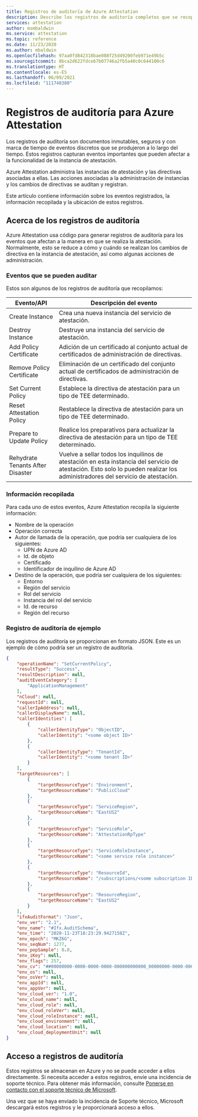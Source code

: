 ```yaml
---
title: Registros de auditoría de Azure Attestation
description: Describe los registros de auditoría completos que se recopilan para Azure Attestation
services: attestation
author: msmbaldwin
ms.service: attestation
ms.topic: reference
ms.date: 11/23/2020
ms.author: mbaldwin
ms.openlocfilehash: 97aa0fd842318bae088f25d49200feb971e49b5c
ms.sourcegitcommit: 8bca2d622fdce67b07746a2fb5a40c0c644100c6
ms.translationtype: HT
ms.contentlocale: es-ES
ms.lasthandoff: 06/09/2021
ms.locfileid: "111748380"
---
```

# <a name="audit-logs-for-azure-attestation"></a>Registros de auditoría para Azure Attestation

Los registros de auditoría son documentos inmutables, seguros y con marca de tiempo de eventos discretos que se produjeron a lo largo del tiempo. Estos registros capturan eventos importantes que pueden afectar a la funcionalidad de la instancia de atestación.

Azure Attestation administra las instancias de atestación y las directivas asociadas a ellas. Las acciones asociadas a la administración de instancias y los cambios de directivas se auditan y registran.

Este artículo contiene información sobre los eventos registrados, la información recopilada y la ubicación de estos registros.

## <a name="about-audit-logs"></a>Acerca de los registros de auditoría

Azure Attestation usa código para generar registros de auditoría para los eventos que afectan a la manera en que se realiza la atestación. Normalmente, esto se reduce a cómo y cuándo se realizan los cambios de directiva en la instancia de atestación, así como algunas acciones de administración.

### <a name="auditable-events"></a>Eventos que se pueden auditar
Estos son algunos de los registros de auditoría que recopilamos:

|     Evento/API                              |     Descripción del evento                                                                         |
|--------------------------------------------|-----------------------------------------------------------------------------------------------|
|     Create Instance                        |     Crea una nueva instancia del servicio de atestación. |
|     Destroy Instance                       |     Destruye una instancia del servicio de atestación. |
|     Add Policy Certificate                 |     Adición de un certificado al conjunto actual de certificados de administración de directivas. |
|     Remove Policy Certificate              |     Eliminación de un certificado del conjunto actual de certificados de administración de directivas. |
|     Set Current Policy                     |     Establece la directiva de atestación para un tipo de TEE determinado. |
|     Reset Attestation Policy               |     Restablece la directiva de atestación para un tipo de TEE determinado. |
|     Prepare to Update Policy               |     Realice los preparativos para actualizar la directiva de atestación para un tipo de TEE determinado. |
|     Rehydrate Tenants After Disaster       |     Vuelve a sellar todos los inquilinos de atestación en esta instancia del servicio de atestación. Esto solo lo pueden realizar los administradores del servicio de atestación. |

### <a name="collected--information"></a>Información recopilada
Para cada uno de estos eventos, Azure Attestation recopila la siguiente información:

- Nombre de la operación
- Operación correcta
- Autor de llamada de la operación, que podría ser cualquiera de los siguientes:
    - UPN de Azure AD
    - Id. de objeto
    - Certificado
    - Identificador de inquilino de Azure AD
- Destino de la operación, que podría ser cualquiera de los siguientes:
    - Entorno
    - Región del servicio
    - Rol del servicio
    - Instancia del rol del servicio
    - Id. de recurso
    - Región del recurso

### <a name="sample-audit-log"></a>Registro de auditoría de ejemplo

Los registros de auditoría se proporcionan en formato JSON. Este es un ejemplo de cómo podría ser un registro de auditoría.

```json
{
    "operationName": "SetCurrentPolicy",
    "resultType": "Success",
    "resultDescription": null,
    "auditEventCategory": [
        "ApplicationManagement"
    ],
    "nCloud": null,
    "requestId": null,
    "callerIpAddress": null,
    "callerDisplayName": null,
    "callerIdentities": [
        {
            "callerIdentityType": "ObjectID",
            "callerIdentity": "<some object ID>"
        },
        {
            "callerIdentityType": "TenantId",
            "callerIdentity": "<some tenant ID>"
        }
    ],
    "targetResources": [
        {
            "targetResourceType": "Environment",
            "targetResourceName": "PublicCloud"
        },
        {
            "targetResourceType": "ServiceRegion",
            "targetResourceName": "EastUS2"
        },
        {
            "targetResourceType": "ServiceRole",
            "targetResourceName": "AttestationRpType"
        },
        {
            "targetResourceType": "ServiceRoleInstance",
            "targetResourceName": "<some service role instance>"
        },
        {
            "targetResourceType": "ResourceId",
            "targetResourceName": "/subscriptions/<some subscription ID>/resourceGroups/<some resource group name>/providers/Microsoft.Attestation/attestationProviders/<some instance name>"
        },
        {
            "targetResourceType": "ResourceRegion",
            "targetResourceName": "EastUS2"
        }
    ],
    "ifxAuditFormat": "Json",
    "env_ver": "2.1",
    "env_name": "#Ifx.AuditSchema",
    "env_time": "2020-11-23T18:23:29.9427158Z",
    "env_epoch": "MKZ6G",
    "env_seqNum": 1277,
    "env_popSample": 0.0,
    "env_iKey": null,
    "env_flags": 257,
    "env_cv": "##00000000-0000-0000-0000-000000000000_00000000-0000-0000-0000-000000000000_00000000-0000-0000-0000-000000000000",
    "env_os": null,
    "env_osVer": null,
    "env_appId": null,
    "env_appVer": null,
    "env_cloud_ver": "1.0",
    "env_cloud_name": null,
    "env_cloud_role": null,
    "env_cloud_roleVer": null,
    "env_cloud_roleInstance": null,
    "env_cloud_environment": null,
    "env_cloud_location": null,
    "env_cloud_deploymentUnit": null
}
```

## <a name="access-audit-logs"></a>Acceso a registros de auditoría

Estos registros se almacenan en Azure y no se puede acceder a ellos directamente. Si necesita acceder a estos registros, envíe una incidencia de soporte técnico. Para obtener más información, consulte [Ponerse en contacto con el soporte técnico de Microsoft](https://azure.microsoft.com/support/options/). 

Una vez que se haya enviado la incidencia de Soporte técnico, Microsoft descargará estos registros y le proporcionará acceso a ellos.
